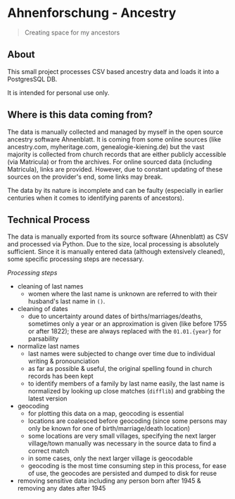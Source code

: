 # Ahnenforschung - Ancestry

> Creating space for my ancestors

## About
This small project processes CSV based ancestry data and loads it into a PostgresSQL DB.


It is intended for personal use only.


## Where is this data coming from?
The data is manually collected and managed by myself in the open source ancestry software Ahnenblatt.
It is coming from some online sources (like ancestry.com, myheritage.com, genealogie-kiening.de) but the vast majority is collected from church records that are either publicly accessible (via Matricula) or from the archives.
For online sourced data (including Matricula), links are provided. However, due to constant updating of these sources on the provider's end, some links may break.

The data by its nature is incomplete and can be faulty (especially in earlier centuries when it comes to identifying parents of ancestors).

## Technical Process
The data is manually exported from its source software (Ahnenblatt) as CSV and processed via Python.
Due to the size, local processing is absolutely sufficient.
Since it is manually entered data (although extensively cleaned), some specific processing steps are necessary.

*Processing steps*
- cleaning of last names
  - women where the last name is unknown are referred to with their husband's last name in `()`. 
- cleaning of dates
  - due to uncertainty around dates of births/marriages/deaths, sometimes only a year or an approximation is given (like before 1755 or after 1822); these are always replaced with the `01.01.{year}` for parsability
- normalize last names
  - last names were subjected to change over time due to individual writing & pronounciation
  - as far as possible & useful, the original spelling found in church records has been kept
  - to identify members of a family by last name easily, the last name is normalized by looking up close matches (`difflib`) and grabbing the latest version
- geocoding
  - for plotting this data on a map, geocoding is essential
  - locations are coalesced before geocoding (since some persons may only be known for one of birth/marriage/death location)
  - some locations are very small villages, specifying the next larger village/town manually was necessary in the source data to find a correct match
  - in some cases, only the next larger village is geocodable 
  - geocoding is the most time consuming step in this process, for ease of use, the geocodes are persisted and dumped to disk for reuse
- removing sensitive data including any person born after 1945 & removing any dates after 1945